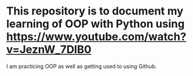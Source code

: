 # This repository is to document my learning of OOP with Python using https://www.youtube.com/watch?v=JeznW_7DlB0

I am practicing OOP as well as getting used to using Github.
